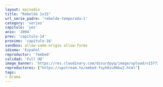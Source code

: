 ```yaml
---
layout: episodio
title: "Rebelde 1x15"
url_serie_padre: 'rebelde-temporada-1'
category: 'series'
capitulo: 'yes'
anio: '2004'
prev: 'capitulo-14'
proximo: 'capitulo-16'
sandbox: allow-same-origin allow-forms
idioma: 'Español'
reproductor: 'fembed'
calidad: 'Full HD'
image_banner: 'https://res.cloudinary.com/dzsurdpyq/image/upload/v1577313723/rebelde-temporada-1-min.jpg'
reproductores: ["https://upstream.to/embed-fuyh0zu96kw2.html"]
tags:
- Drama
---
```












